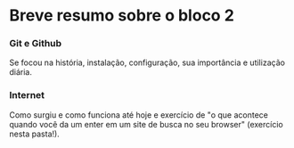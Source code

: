 # Breve resumo sobre o bloco 2

### Git e Github

Se focou na história, instalação, configuração, sua importância e utilização diária. 

### Internet

Como surgiu e como funciona até hoje e exercício de "o que acontece quando você da um enter em um site de busca no seu browser" (exercício nesta pasta!).
